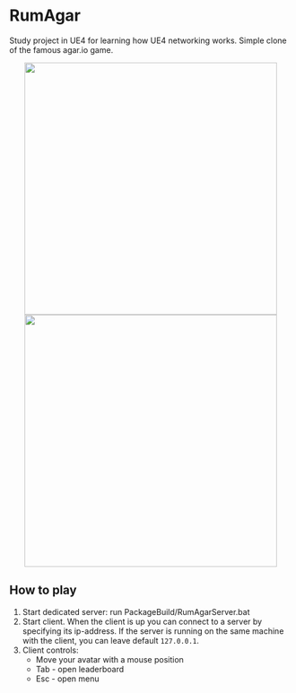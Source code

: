 # RumAgar
Study project in UE4 for learning how UE4 networking works. Simple clone of the famous agar.io game.
<div align="center">
    <img src="/Screenshots/scr_01.png" width="450px"</img> 
    <img src="/Screenshots/scr_02.png" width="450px"</img> 
</div>

## How to play
1. Start dedicated server: run PackageBuild/RumAgarServer.bat
2. Start client. When the client is up you can connect to a server by specifying its ip-address. If the server is running on the same machine with the client, you can leave default `127.0.0.1`.
3. Client controls:
    * Move your avatar with a mouse position
    * Tab - open leaderboard 
    * Esc - open menu
